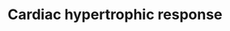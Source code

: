 ---
annotations:
- type: Cell Type Ontology
  value: cardiac muscle cell
- type: Disease Ontology
  value: hypertrophic cardiomyopathy
- type: Pathway Ontology
  value: hypertrophic cardiomyopathy pathway
authors:
- Mkutmon
- Cgrove
- MaintBot
- Egonw
- AlexanderPico
- AMTan
- Khanspers
- Eweitz
description: Integrated schematic of the more extensively characterized intracellular
  signal-transduction pathways that coordinate the cardiac hypertrophic response.
  During development and in response to physiological stimuli or pathological insults,
  the heart undergoes hypertrophic enlargement, which is characterized by an increase
  in the size of individual cardiac myocytes.  Proteins on this pathway have targeted
  assays available via the [https://assays.cancer.gov/available_assays?wp_id=WP2795
  CPTAC Assay Portal]
last-edited: 2021-05-22
organisms:
- Homo sapiens
redirect_from:
- /index.php/Pathway:WP2795
- /instance/WP2795
schema-jsonld:
- '@context': https://schema.org/
  '@id': https://wikipathways.github.io/pathways/WP2795.html
  '@type': Dataset
  creator:
    '@type': Organization
    name: WikiPathways
  description: Integrated schematic of the more extensively characterized intracellular
    signal-transduction pathways that coordinate the cardiac hypertrophic response.
    During development and in response to physiological stimuli or pathological insults,
    the heart undergoes hypertrophic enlargement, which is characterized by an increase
    in the size of individual cardiac myocytes.  Proteins on this pathway have targeted
    assays available via the [https://assays.cancer.gov/available_assays?wp_id=WP2795
    CPTAC Assay Portal]
  keywords:
  - PLA2
  - BNP
  - RAF1
  - ERK1
  - CaMK
  - MEK4
  - IGF-I
  - RAS
  - Pol II
  - Ang-II
  - MEK1
  - HDAC 5
  - MEK6
  - MEK2
  - RTKs
  - PKG-I
  - HDAC 4
  - GPCR
  - FGFR
  - MEK7
  - ERK5
  - EGF
  - 'TGFR/Activin '
  - ROH
  - MAPKKKK
  - RAC1
  - cGMP
  - FGF
  - IKK-beta
  - GC-A
  - MAPKKK
  - Calcineurin
  - MEF2
  - IKK-gamma
  - TAK1
  - Ins(1,4,5)P3
  - ANP
  - PKC
  - PKD
  - Endo-1
  - PLC
  - NIK
  - ERK2
  - CDK 9
  - CDK 7
  - NFAT
  - AKT2
  - HDAC 9
  - DAG
  - MEK5
  - MEK3
  - Neuregulin
  - IKK-alpha
  - PDK1
  - TGF-beta
  - AKT1
  - Ca2+
  - NF-kappa-B
  - HDAC 7
  - Calmodulin
  - TNFR
  - GSK3-beta
  - TNF-alpha
  - JNK
  - p38
  - mTOR
  - Catecholamines
  - I-kappa-B
  license: CC0
  name: Cardiac hypertrophic response
seo: CreativeWork
title: Cardiac hypertrophic response
wpid: WP2795
---